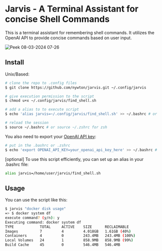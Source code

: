 # Jarvis - A Terminal Assistant for concise Shell Commands

This is a terminal assistant for remembering shell commands. It utilizes the OpenAI API to provide concise commands based on user input.

![Peek 08-03-2024 07-26](https://github.com/nywton/jarvis/assets/6857918/797f3f14-5d9b-4eaa-87e0-2e591313deee)


## Install

Unix/Based:

```bash
# clone the repo to .config files
$ git clone https://github.com/nywton/jarvis.git ~/.config/jarvis

# give execution permission to the script
$ chmod u+x ~/.config/jarvis/find_shell.sh

# add a alias to to execute script
$ echo 'alias jarvis=~/.config/jarvis/find_shell.sh' >> ~/.bashrc # or ~/.zshrc for zsh

# reload the session
$ source ~/.bashrc # or source ~/.zshrc for zsh
```
You also need to export your [OpenAI API key](https://help.openai.com/en/articles/4936850-where-do-i-find-my-openai-api-key):

```bash
# put in the .bashrc or .zshrc
$ echo 'export OPENAI_API_KEY=your_openai_api_key_here' >> ~/.bashrc # or ~/.zshrc for zsh
```

[optional] To use this script efficiently, you can set up an alias in your .bashrc file:

```bash
alias jarvis=/home/user/jarvis/find_shell.sh
```
## Usage
You can use the script like this:

```bash
$ jarvis "docker disk usage"                                                                    
=> $ docker system df
execute command? (y/n): y
Executing command: docker system df
TYPE            TOTAL     ACTIVE    SIZE      RECLAIMABLE
Images          7         4         4.018GB   1.61GB (40%)
Containers      4         0         243.4MB   243.4MB (100%)
Local Volumes   24        1         858.9MB   858.9MB (99%)
Build Cache     45        0         546.4MB   546.4MB 
```



